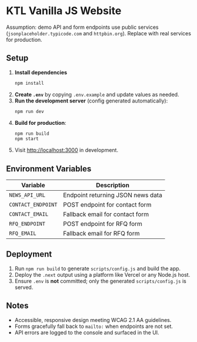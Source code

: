 # KTL Vanilla JS Website

Assumption: demo API and form endpoints use public services (`jsonplaceholder.typicode.com` and `httpbin.org`). Replace with real services for production.

## Setup

1. **Install dependencies**
   ```bash
   npm install
   ```
2. **Create `.env`** by copying `.env.example` and update values as needed.
3. **Run the development server** (config generated automatically):
   ```bash
   npm run dev
   ```
4. **Build for production**:
   ```bash
   npm run build
   npm start
   ```
5. Visit [http://localhost:3000](http://localhost:3000) in development.

## Environment Variables

| Variable | Description |
| --- | --- |
| `NEWS_API_URL` | Endpoint returning JSON news data |
| `CONTACT_ENDPOINT` | POST endpoint for contact form |
| `CONTACT_EMAIL` | Fallback email for contact form |
| `RFQ_ENDPOINT` | POST endpoint for RFQ form |
| `RFQ_EMAIL` | Fallback email for RFQ form |

## Deployment

1. Run `npm run build` to generate `scripts/config.js` and build the app.
2. Deploy the `.next` output using a platform like Vercel or any Node.js host.
3. Ensure `.env` is **not** committed; only the generated `scripts/config.js` is served.

## Notes

- Accessible, responsive design meeting WCAG 2.1 AA guidelines.
- Forms gracefully fall back to `mailto:` when endpoints are not set.
- API errors are logged to the console and surfaced in the UI.
